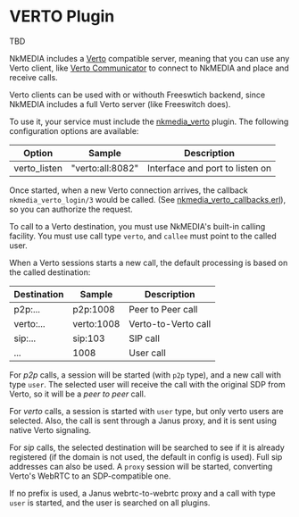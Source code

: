 # VERTO Plugin

TBD


NkMEDIA includes a [Verto](http://evoluxbr.github.io/verto-docs/) compatible server, meaning that you can use any Verto client, like [Verto Communicator](https://freeswitch.org/confluence/display/FREESWITCH/Verto+Communicator) to connect to NkMEDIA and place and receive calls.

Verto clients can be used with or withouth Freeswtich backend, since NkMEDIA includes a full Verto server (like Freeswitch does).

To use it, your service must include the [nkmedia_verto](../src/plugins/nkmedia_verto.erl) plugin. The following configuration options are available:

Option|Sample|Description
---|---|---
verto_listen|"verto:all:8082"|Interface and port to listen on

Once started, when a new Verto connection arrives, the callback `nkmedia_verto_login/3` would be called. (See [nkmedia_verto_callbacks.erl](../src/plugins/nkmedia_verto_callbacks.erl)), so you can authorize the request.

To call to a Verto destination, you must use NkMEDIA's built-in calling facility. You must use call type `verto`, and `callee` must point to the called user.

When a Verto sessions starts a new call, the default processing is based on the called destination:

Destination|Sample|Description
---|---|---
p2p:...|p2p:1008|Peer to Peer call
verto:...|verto:1008|Verto-to-Verto call
sip:...|sip:103|SIP call
...|1008|User call

For _p2p_ calls, a session will be started (with `p2p` type), and a new call with type `user`. The selected user will receive the call with the original SDP from Verto, so it will be a _peer to peer_ call.

For _verto_ calls, a session is started with `user` type, but only verto users are selected. Also, the call is sent through a Janus proxy, and it is sent using native Verto signaling.

For _sip_ calls, the selected destination will be searched to see if it is already registered (if the domain is not used, the default in config is used). Full sip addresses can also be used. A `proxy` session will be started, converting Verto's WebRTC to an SDP-compatible one.

If no prefix is used, a Janus webrtc-to-webrtc proxy and a call with type `user` is started, and the user is searched on all plugins.

